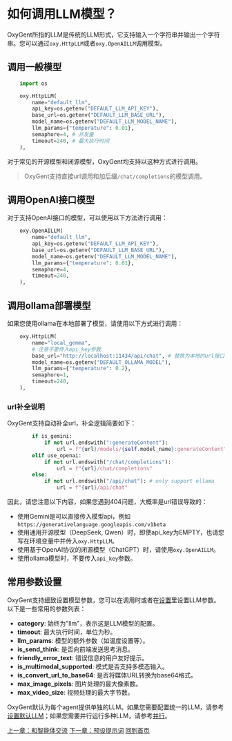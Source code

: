 # 如何调用LLM模型？

OxyGent所指的LLM是传统的LLM形式，它支持输入一个字符串并输出一个字符串。您可以通过`oxy.HttpLLM`或者`oxy.OpenAILLM`调用模型。

## 调用一般模型

```python
    import os

    oxy.HttpLLM(
        name="default_llm",
        api_key=os.getenv("DEFAULT_LLM_API_KEY"),
        base_url=os.getenv("DEFAULT_LLM_BASE_URL"),
        model_name=os.getenv("DEFAULT_LLM_MODEL_NAME"),
        llm_params={"temperature": 0.01},
        semaphore=4, # 并发量
        timeout=240, # 最大执行时间
    ),
```

对于常见的开源模型和闭源模型，OxyGent均支持以这种方式进行调用。
> OxyGent支持直接url调用和加后缀`/chat/completions`的模型调用。

## 调用OpenAI接口模型

对于支持OpenAI接口的模型，可以使用以下方法进行调用：

```python
    oxy.OpenAILLM(
        name="default_llm",
        api_key=os.getenv("DEFAULT_LLM_API_KEY"),
        base_url=os.getenv("DEFAULT_LLM_BASE_URL"),
        model_name=os.getenv("DEFAULT_LLM_MODEL_NAME"),
        llm_params={"temperature": 0.01},
        semaphore=4,
        timeout=240,
    ),
```

## 调用ollama部署模型

如果您使用ollama在本地部署了模型，请使用以下方式进行调用：

```python
    oxy.HttpLLM(                
        name="local_gemma",  
        # 注意不要传入api_key参数
        base_url="http://localhost:11434/api/chat", # 替换为本地的url接口
        model_name=os.getenv("DEFAULT_OLLAMA_MODEL"),   
        llm_params={"temperature": 0.2},    
        semaphore=1,              
        timeout=240,
    ),
```
### url补全说明

OxyGent支持自动补全url，补全逻辑简要如下：
```python
        if is_gemini:                                                    
            if not url.endswith(":generateContent"):
                url = f"{url}/models/{self.model_name}:generateContent"
        elif use_openai:
            if not url.endswith("/chat/completions"):
                url = f"{url}/chat/completions"
        else:
            if not url.endswith("/api/chat"): # only support ollama
                url = f"{url}/api/chat"
```
因此，请您注意以下内容，如果您遇到404问题，大概率是url错误导致的：
- 使用Gemini是可以直接传入模型api，例如`https://generativelanguage.googleapis.com/v1beta`
- 使用通用开源模型（DeepSeek, Qwen）时，即使api_key为EMPTY，也请您写在环境变量中并传入`oxy.HttpLLM`。
- 使用基于OpenAI协议的闭源模型（ChatGPT）时，请使用`oxy.OpenAILLM`。
- 使用ollama模型时，不要传入`api_key`参数。

## 常用参数设置
OxyGent支持细致设置模型参数，您可以在调用时或者在[设置](./3_set_config.md)里设置LLM参数。以下是一些常用的参数列表：
- **category**: 始终为"llm"，表示这是LLM模型的配置。
- **timeout**: 最大执行时间，单位为秒。
- **llm_params**: 模型的额外参数（如温度设置等）。
- **is_send_think**: 是否向前端发送思考消息。
- **friendly_error_text**: 错误信息的用户友好提示。
- **is_multimodal_supported**: 模式是否支持多模态输入。
- **is_convert_url_to_base64**: 是否将媒体URL转换为base64格式。
- **max_image_pixels**: 图片处理的最大像素数。
- **max_video_size**: 视频处理的最大字节数。

OxyGent默认为每个agent提供单独的LLM。如果您需要配置统一的LLM，请参考[设置默认LLM](./3_set_config.md)；如果您需要并行运行多种LLM，请参考[并行](./7_parallel.md)。

[上一章：和智能体交流](./1_1_chat_with_agent.md)
[下一章：预设提示词](./1_3_select_prompt.md)
[回到首页](./readme.md)